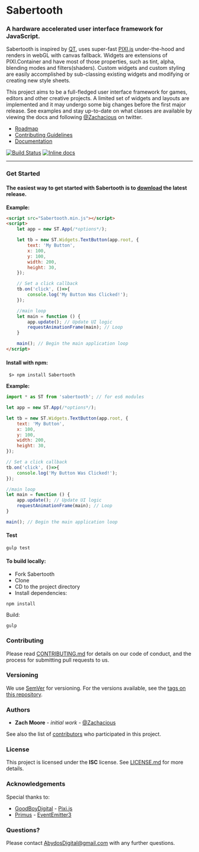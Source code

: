 # Sabertooth

### A hardware accelerated user interface framework for JavaScript.
Sabertooth is inspired by [QT](https://www.qt.io/), uses super-fast [PIXI.js](https://github.com/pixijs/pixi.js) under-the-hood and renders in webGL with canvas fallback. Widgets are extensions of PIXI.Container and have most of those properties, such as tint, alpha, blending modes and filters(shaders). Custom widgets and custom styling are easily accomplished by sub-classing existing widgets and modifying or creating new style sheets.

This project aims to be a full-fledged user interface framework for games, editors and other creative projects. A limited set of widgets and layouts are implemented and it may undergo some big changes before the first major release. See examples and stay up-to-date on what classes are available by viewing the docs and following [@Zachacious](https://twitter.com/Zachacious) on twitter.

* [Roadmap](ROADMAP.md)
* [Contributing Guidelines](CONTRIBUTING.md)
* [Documentation](https://abydosdigital.github.io/Sabertooth/)

[![Build Status](https://travis-ci.org/AbydosDigital/Sabertooth.svg?branch=master)](https://travis-ci.org/AbydosDigital/Sabertooth)
[![Inline docs](http://inch-ci.org/github/AbydosDigital/SaberTooth.svg?branch=master)](http://inch-ci.org/github/AbydosDigital/SaberTooth)
***
<!-- ### Goal
Imagine designing a complex user interface within a designer app and exporting it to your game/app with only a few lines of code to get it up and running. That's the goal, but this is a long-term project and only your support will get us there. Please consider sending a pull request or make a donation via PATREON. -->

### Get Started

#### The easiest way to get started with Sabertooth is to [download](https://github.com/AbydosDigital/Sabertooth/releases) the latest release.
<!-- * [Sabertooth.js](https://github.com/AbydosDigital/Sabertooth/releases/download/v0.1.9-alpha/sabertooth.js)
* [Sabertooth.min.js](https://github.com/AbydosDigital/Sabertooth/releases/download/v0.1.9-alpha/sabertooth.min.js) -->

**Example:**
```html
<script src="Sabertooth.min.js"></script>
<script>
    let app = new ST.App(/*options*/);

    let tb = new ST.Widgets.TextButton(app.root, {
        text: 'My Button',
        x: 100,
        y: 100,
        width: 200,
        height: 30,
    });

    // Set a click callback
    tb.on('click', ()=>{
        console.log('My Button Was Clicked!');
    });

    //main loop
    let main = function () {
        app.update(); // Update UI logic
        requestAnimationFrame(main); // Loop
    }

    main(); // Begin the main application loop
</script>
```

#### Install with npm:
```
 $> npm install Sabertooth
```
**Example:**
```javascript
import * as ST from 'sabertooth'; // for es6 modules

let app = new ST.App(/*options*/);

let tb = new ST.Widgets.TextButton(app.root, {
    text: 'My Button',
    x: 100,
    y: 100,
    width: 200,
    height: 30,
});

// Set a click callback
tb.on('click', ()=>{
    console.log('My Button Was Clicked!');
});

//main loop
let main = function () {
    app.update(); // Update UI logic
    requestAnimationFrame(main); // Loop
}

main(); // Begin the main application loop
```

#### Test
```
gulp test
```

#### To build locally:
* Fork Sabertooth
* Clone
* CD to the project directory
* Install dependencies:
```
npm install
```
Build:
```
gulp
```

### Contributing

Please read [CONTRIBUTING.md](CONTRIBUTING.md) for details on our code of conduct, and the process for submitting pull requests to us.

### Versioning
We use [SemVer](http://semver.org/) for versioning. For the versions available, see the [tags on this repository](https://github.com/AbydosDigital/SaberTooth/tags).

### Authors
* **Zach Moore** *- initial work -* [@Zachacious](https://github.com/Zachacious)

See also the list of [contributors](https://github.com/AbydosDigital/Sabertooth/graphs/contributors) who participated in this project.

### License
This project is licensed under the **ISC** license. See [LICENSE.md](LICENSE) for more details.

### Acknowledgements
Special thanks to:
* [GoodBoyDigital](http://www.goodboydigital.com/) - [Pixi.js](http://www.pixijs.com/)
* [Primus](https://github.com/primus) - [EventEmitter3](https://github.com/primus/eventemitter3)

### Questions?

Please contact AbydosDigital@gmail.com with any further questions.
